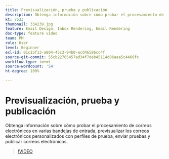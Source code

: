 ```yaml
---
title: Previsualización, prueba y publicación
description: Obtenga información sobre cómo probar el procesamiento de correos electrónicos en varias bandejas de entrada, previsualizar los correos electrónicos personalizados con perfiles de prueba, enviar pruebas y publicar correos electrónicos.
kt: 7533
thumbnail: 334239.jpg
feature: Email Design, Inbox Rendering, Email Rendering
doc-type: feature video
team: PM
role: User
level: Beginner
exl-id: 01c15f13-a804-45c3-94b0-ecd46586cc4f
source-git-commit: 55cb22765457ad34f7deb45114d06aaa5c4466fc
workflow-type: tm+mt
source-wordcount: '54'
ht-degree: 100%

---
```


# Previsualización, prueba y publicación

Obtenga información sobre cómo probar el procesamiento de correos electrónicos en varias bandejas de entrada, previsualizar los correos electrónicos personalizados con perfiles de prueba, enviar pruebas y publicar correos electrónicos.

>[!VIDEO](https://video.tv.adobe.com/v/334239?quality=12)
